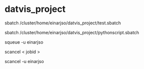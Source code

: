 # datvis_project

sbatch /cluster/home/einarjso/datvis_project/test.sbatch

sbatch /cluster/home/einarjso/datvis_project/pythonscript.sbatch

squeue -u einarjso

scancel < jobid >

scancel -u einarjso
